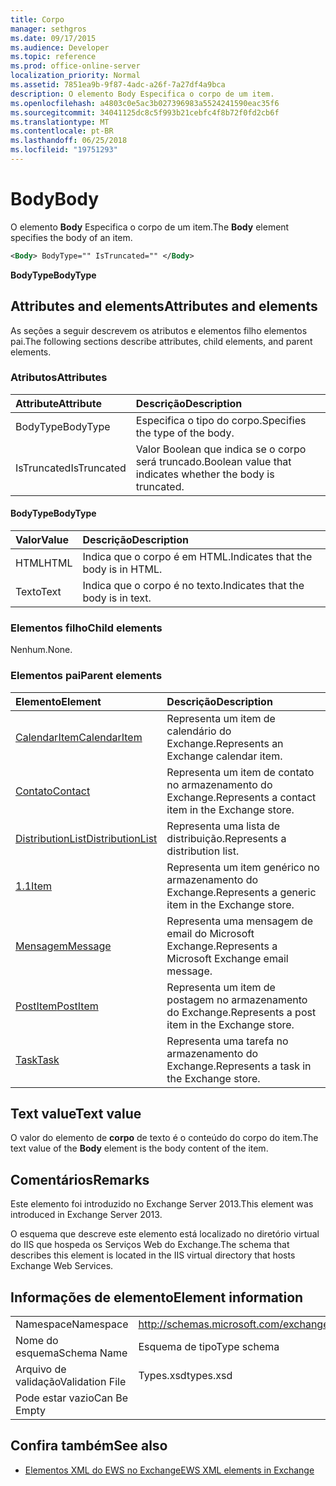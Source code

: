 ```yaml
---
title: Corpo
manager: sethgros
ms.date: 09/17/2015
ms.audience: Developer
ms.topic: reference
ms.prod: office-online-server
localization_priority: Normal
ms.assetid: 7851ea9b-9f87-4adc-a26f-7a27df4a9bca
description: O elemento Body Especifica o corpo de um item.
ms.openlocfilehash: a4803c0e5ac3b027396983a5524241590eac35f6
ms.sourcegitcommit: 34041125dc8c5f993b21cebfc4f8b72f0fd2cb6f
ms.translationtype: MT
ms.contentlocale: pt-BR
ms.lasthandoff: 06/25/2018
ms.locfileid: "19751293"
---
```

# <a name="body"></a><span data-ttu-id="b2f38-103">Body</span><span class="sxs-lookup"><span data-stu-id="b2f38-103">Body</span></span>

<span data-ttu-id="b2f38-104">O elemento **Body** Especifica o corpo de um item.</span><span class="sxs-lookup"><span data-stu-id="b2f38-104">The **Body** element specifies the body of an item.</span></span> 
  
```XML
<Body> BodyType="" IsTruncated="" </Body>
```

 <span data-ttu-id="b2f38-105">**BodyType**</span><span class="sxs-lookup"><span data-stu-id="b2f38-105">**BodyType**</span></span>
## <a name="attributes-and-elements"></a><span data-ttu-id="b2f38-106">Attributes and elements</span><span class="sxs-lookup"><span data-stu-id="b2f38-106">Attributes and elements</span></span>

<span data-ttu-id="b2f38-107">As seções a seguir descrevem os atributos e elementos filho elementos pai.</span><span class="sxs-lookup"><span data-stu-id="b2f38-107">The following sections describe attributes, child elements, and parent elements.</span></span>
  
### <a name="attributes"></a><span data-ttu-id="b2f38-108">Atributos</span><span class="sxs-lookup"><span data-stu-id="b2f38-108">Attributes</span></span>

|<span data-ttu-id="b2f38-109">**Attribute**</span><span class="sxs-lookup"><span data-stu-id="b2f38-109">**Attribute**</span></span>|<span data-ttu-id="b2f38-110">**Descrição**</span><span class="sxs-lookup"><span data-stu-id="b2f38-110">**Description**</span></span>|
|:-----|:-----|
|<span data-ttu-id="b2f38-111">BodyType</span><span class="sxs-lookup"><span data-stu-id="b2f38-111">BodyType</span></span>  <br/> |<span data-ttu-id="b2f38-112">Especifica o tipo do corpo.</span><span class="sxs-lookup"><span data-stu-id="b2f38-112">Specifies the type of the body.</span></span>  <br/> |
|<span data-ttu-id="b2f38-113">IsTruncated</span><span class="sxs-lookup"><span data-stu-id="b2f38-113">IsTruncated</span></span>  <br/> |<span data-ttu-id="b2f38-114">Valor Boolean que indica se o corpo será truncado.</span><span class="sxs-lookup"><span data-stu-id="b2f38-114">Boolean value that indicates whether the body is truncated.</span></span>  <br/> |
   
#### <a name="bodytype"></a><span data-ttu-id="b2f38-115">BodyType</span><span class="sxs-lookup"><span data-stu-id="b2f38-115">BodyType</span></span>

|<span data-ttu-id="b2f38-116">**Valor**</span><span class="sxs-lookup"><span data-stu-id="b2f38-116">**Value**</span></span>|<span data-ttu-id="b2f38-117">**Descrição**</span><span class="sxs-lookup"><span data-stu-id="b2f38-117">**Description**</span></span>|
|:-----|:-----|
|<span data-ttu-id="b2f38-118">HTML</span><span class="sxs-lookup"><span data-stu-id="b2f38-118">HTML</span></span>  <br/> |<span data-ttu-id="b2f38-119">Indica que o corpo é em HTML.</span><span class="sxs-lookup"><span data-stu-id="b2f38-119">Indicates that the body is in HTML.</span></span>  <br/> |
|<span data-ttu-id="b2f38-120">Texto</span><span class="sxs-lookup"><span data-stu-id="b2f38-120">Text</span></span>  <br/> |<span data-ttu-id="b2f38-121">Indica que o corpo é no texto.</span><span class="sxs-lookup"><span data-stu-id="b2f38-121">Indicates that the body is in text.</span></span>  <br/> |
   
### <a name="child-elements"></a><span data-ttu-id="b2f38-122">Elementos filho</span><span class="sxs-lookup"><span data-stu-id="b2f38-122">Child elements</span></span>

<span data-ttu-id="b2f38-123">Nenhum.</span><span class="sxs-lookup"><span data-stu-id="b2f38-123">None.</span></span>
  
### <a name="parent-elements"></a><span data-ttu-id="b2f38-124">Elementos pai</span><span class="sxs-lookup"><span data-stu-id="b2f38-124">Parent elements</span></span>

|<span data-ttu-id="b2f38-125">**Elemento**</span><span class="sxs-lookup"><span data-stu-id="b2f38-125">**Element**</span></span>|<span data-ttu-id="b2f38-126">**Descrição**</span><span class="sxs-lookup"><span data-stu-id="b2f38-126">**Description**</span></span>|
|:-----|:-----|
|[<span data-ttu-id="b2f38-127">CalendarItem</span><span class="sxs-lookup"><span data-stu-id="b2f38-127">CalendarItem</span></span>](calendaritem.md) <br/> |<span data-ttu-id="b2f38-128">Representa um item de calendário do Exchange.</span><span class="sxs-lookup"><span data-stu-id="b2f38-128">Represents an Exchange calendar item.</span></span>  <br/> |
|[<span data-ttu-id="b2f38-129">Contato</span><span class="sxs-lookup"><span data-stu-id="b2f38-129">Contact</span></span>](contact.md) <br/> |<span data-ttu-id="b2f38-130">Representa um item de contato no armazenamento do Exchange.</span><span class="sxs-lookup"><span data-stu-id="b2f38-130">Represents a contact item in the Exchange store.</span></span>  <br/> |
|[<span data-ttu-id="b2f38-131">DistributionList</span><span class="sxs-lookup"><span data-stu-id="b2f38-131">DistributionList</span></span>](distributionlist.md) <br/> |<span data-ttu-id="b2f38-132">Representa uma lista de distribuição.</span><span class="sxs-lookup"><span data-stu-id="b2f38-132">Represents a distribution list.</span></span>  <br/> |
|[<span data-ttu-id="b2f38-133">1.1</span><span class="sxs-lookup"><span data-stu-id="b2f38-133">Item</span></span>](item.md) <br/> |<span data-ttu-id="b2f38-134">Representa um item genérico no armazenamento do Exchange.</span><span class="sxs-lookup"><span data-stu-id="b2f38-134">Represents a generic item in the Exchange store.</span></span>  <br/> |
|[<span data-ttu-id="b2f38-135">Mensagem</span><span class="sxs-lookup"><span data-stu-id="b2f38-135">Message</span></span>](message-ex15websvcsotherref.md) <br/> |<span data-ttu-id="b2f38-136">Representa uma mensagem de email do Microsoft Exchange.</span><span class="sxs-lookup"><span data-stu-id="b2f38-136">Represents a Microsoft Exchange email message.</span></span>  <br/> |
|[<span data-ttu-id="b2f38-137">PostItem</span><span class="sxs-lookup"><span data-stu-id="b2f38-137">PostItem</span></span>](postitem.md) <br/> |<span data-ttu-id="b2f38-138">Representa um item de postagem no armazenamento do Exchange.</span><span class="sxs-lookup"><span data-stu-id="b2f38-138">Represents a post item in the Exchange store.</span></span>  <br/> |
|[<span data-ttu-id="b2f38-139">Task</span><span class="sxs-lookup"><span data-stu-id="b2f38-139">Task</span></span>](task.md) <br/> |<span data-ttu-id="b2f38-140">Representa uma tarefa no armazenamento do Exchange.</span><span class="sxs-lookup"><span data-stu-id="b2f38-140">Represents a task in the Exchange store.</span></span>  <br/> |
   
## <a name="text-value"></a><span data-ttu-id="b2f38-141">Text value</span><span class="sxs-lookup"><span data-stu-id="b2f38-141">Text value</span></span>

<span data-ttu-id="b2f38-142">O valor do elemento de **corpo** de texto é o conteúdo do corpo do item.</span><span class="sxs-lookup"><span data-stu-id="b2f38-142">The text value of the **Body** element is the body content of the item.</span></span> 
  
## <a name="remarks"></a><span data-ttu-id="b2f38-143">Comentários</span><span class="sxs-lookup"><span data-stu-id="b2f38-143">Remarks</span></span>

<span data-ttu-id="b2f38-144">Este elemento foi introduzido no Exchange Server 2013.</span><span class="sxs-lookup"><span data-stu-id="b2f38-144">This element was introduced in Exchange Server 2013.</span></span>
  
<span data-ttu-id="b2f38-145">O esquema que descreve este elemento está localizado no diretório virtual do IIS que hospeda os Serviços Web do Exchange.</span><span class="sxs-lookup"><span data-stu-id="b2f38-145">The schema that describes this element is located in the IIS virtual directory that hosts Exchange Web Services.</span></span>
  
## <a name="element-information"></a><span data-ttu-id="b2f38-146">Informações de elemento</span><span class="sxs-lookup"><span data-stu-id="b2f38-146">Element information</span></span>

|||
|:-----|:-----|
|<span data-ttu-id="b2f38-147">Namespace</span><span class="sxs-lookup"><span data-stu-id="b2f38-147">Namespace</span></span>  <br/> |http://schemas.microsoft.com/exchange/services/2006/types  <br/> |
|<span data-ttu-id="b2f38-148">Nome do esquema</span><span class="sxs-lookup"><span data-stu-id="b2f38-148">Schema Name</span></span>  <br/> |<span data-ttu-id="b2f38-149">Esquema de tipo</span><span class="sxs-lookup"><span data-stu-id="b2f38-149">Type schema</span></span>  <br/> |
|<span data-ttu-id="b2f38-150">Arquivo de validação</span><span class="sxs-lookup"><span data-stu-id="b2f38-150">Validation File</span></span>  <br/> |<span data-ttu-id="b2f38-151">Types.xsd</span><span class="sxs-lookup"><span data-stu-id="b2f38-151">types.xsd</span></span>  <br/> |
|<span data-ttu-id="b2f38-152">Pode estar vazio</span><span class="sxs-lookup"><span data-stu-id="b2f38-152">Can Be Empty</span></span>  <br/> ||
   
## <a name="see-also"></a><span data-ttu-id="b2f38-153">Confira também</span><span class="sxs-lookup"><span data-stu-id="b2f38-153">See also</span></span>



- [<span data-ttu-id="b2f38-154">Elementos XML do EWS no Exchange</span><span class="sxs-lookup"><span data-stu-id="b2f38-154">EWS XML elements in Exchange</span></span>](ews-xml-elements-in-exchange.md)

